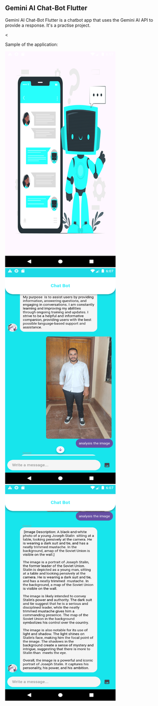 ## Gemini AI Chat-Bot Flutter

Gemini AI Chat-Bot Flutter is a chatbot app that uses the Gemini AI API to provide a response. It's a practise project. 

<


Sample of the application:
<p float="left">
<img src=".\assets\demopictures\pic3.png" width="360" height="700"/>
<img src=".\assets\demopictures\pic2.png" width="360" height="700"/>
<img src=".\assets\demopictures\pic1.png" width="360" height="700"/>
</p>

